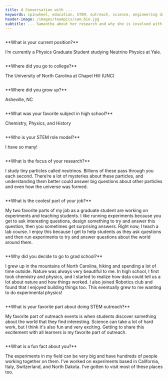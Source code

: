 ```yaml
---
title: A Conversation with ...
keywords: spinwheel, education, STEM, outreach, science, engineering day, engineering, biomedical engineering
header-image: /images/teampics/sam_bio.jpg
subtitle: ... Samantha about her research and why she is involved with STEM outreach.
---
```






<div class="row">
<div class="column long-text">
<p>
**What is your current position?**

I’m currently a Physics Graduate Student studying Neutrino Physics at Yale.
</p>
</div>
</div>

<div class="row">
<div class="column long-text">
<p>
**Where did you go to college?**

The University of North Carolina at Chapel Hill (UNC)
</p>
</div>
</div>

<div class="row">
<div class="column long-text">
<p>
**Where did you grow up?**

Asheville, NC
</p>
</div>
</div>

<div class="row">
<div class="column long-text">
<p>
**What was your favorite subject in high school?**

Chemistry, Physics, and History
</p>
</div>
</div>

<div class="row">
<div class="column long-text">
<p>
**Who is your STEM role model?**

I have so many!
</p>
</div>
</div>

<div class="row">
<div class="column long-text">
<p>
**What is the focus of your research?**

I study tiny particles called neutrinos. Billions of these pass through you each second. There’re a lot of mysteries about these particles, and understanding them better could answer big questions about other particles and even how the universe was formed. 
</p>
</div>
</div>

<div class="row">
<div class="column long-text">
<p>
**What is the coolest part of your job?**

My two favorite parts of my job as a graduate student are working on experiments and teaching students. I like running experiments because you get to ask interesting questions, design something to try and answer this question, then you sometimes get surprising answers. Right now, I teach a lab course. I enjoy this because I get to help students as they ask questions and then run experiments to try and answer questions about the world around them. 
</p>
</div>
</div>

<div class="row">
<div class="column long-text">
<p>
**Why did you decide to go to grad school?**

I grew up in the mountains of North Carolina, hiking and spending a lot of time outside. Nature was always very beautiful to me. In high school, I first took chemistry and physics, and I started to realize how data could tell us a lot about nature and how things worked. I also joined Robotics club and found that I enjoyed building things too. This eventually grew to me wanting to do experimental physics! 
</p>
</div>
</div>

<div class="row">
<div class="column long-text">
<p>
**What is your favorite part about doing STEM outreach?**

My favorite part of outreach events is when students discover something about the world that they find interesting. Science can take a lot of hard work, but I think it's also fun and very exciting. Getting to share this excitement with all learners is my favorite part of outreach. 
</p>
</div>
</div>

<div class="row">
<div class="column long-text">
<p>
**What is a fun fact about you?**

The experiments in my field can be very big and have hundreds of people working together on them. I’ve worked on experiments based in California, Italy, Switzerland, and North Dakota. I’ve gotten to visit most of these places too. 
</p>
</div>
</div>